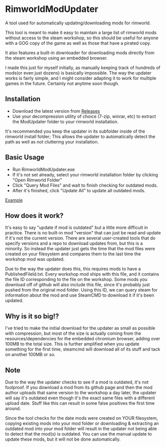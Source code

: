 # RimworldModUpdater

A tool used for automatically updating/downloading mods for rimworld.

This tool is meant to make it easy to maintain a large list of rimworld mods without access to the steam workshop, so this should be useful for anyone with a GOG copy of the game as well as those that have a pirated copy.

It also features a built-in downloader for downloading mods directly from the steam workshop using an embedded browser.

I made this just for myself initially, as manually keeping track of hundreds of mods(or even just dozens) is basically impossible. The way the updater works is fairly simple, and I might consider adapting it to work for multiple games in the future. Certainly not anytime soon though.

## Installation ##

- Download the latest version from [Releases](https://github.com/EnervationRIN/RimworldModUpdater/releases/latest)
- Use your decompression utility of choice (7-zip, winrar, etc) to extract the ModUpdater folder to your rimworld installation.

It's recommended you keep the updater in its subfolder inside of the rimworld install folder; This allows the updater to automatically detect the path as well as not cluttering your installation.

## Basic Usage ##

- Run RimworldModUpdater.exe
- If it's not set already, select your rimworld installation folder by clicking "Open Rimworld Folder"
- Click "Query Mod Files" and wait to finish checking for outdated mods.
- After it's finished, click "Update All" to update all outdated mods.

[Example](https://streamable.com/uubtli)

## How does it work? ##

It's easy to say "update if mod is outdated" but a little more difficult in practice. There is no built-in mod "version" that can just be read and update if it's not the current version. There are several user-created tools that do specify versions and a repo to download updates from, but this is a minority. So instead the updater just gets the time that the mod files were created on your filesystem and compares them to the last time the workshop mod was updated.

Due to the way the updater does this, this requires mods to have a PublishedFileId.txt. Every workshop mod ships with this file, and it contains the file ID corresponding to the file on the workshop. Some mods you download off of github will also include this file, since it's probably just pushed from the original mod folder. Using this ID, we can query steam for information about the mod and use SteamCMD to download it if it's been updated.

## Why is it so big!? ##
I've tried to make the initial download for the updater as small as possible with compression, but most of the size is actually coming from the resources/dependencies for the embedded chromium browser, adding over 100MB to the total size. This is further amplified when you update something for the first time, steamcmd will download all of its stuff and tack on another 100MB or so.

## Note ##

Due to the way the updater checks to see if a mod is outdated, it's not foolproof. If you download a mod from its github page and then the mod author uploads that same version to the workshop a day later, the updater will say it's outdated even though it's the exact same files with a different upload date. Stuff like this can result in some false positives the first time around.

Since the tool checks for the date mods were created on YOUR filesystem, copying existing mods into your mod folder or downloading & extracting an outdated mod into your mod folder will result in the updater not being able to detect that the mod(s) is outdated. You can use the manual update to update these mods, but it will not be done automatically.
